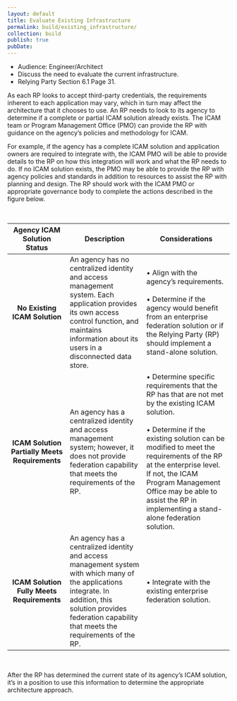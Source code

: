 ```yaml
---
layout: default
title: Evaluate Existing Infrastructure  
permalink: build/existing_infrastructure/
collection: build
publish: true
pubDate: 
---
```


- Audience: Engineer/Architect
- Discuss the need to evaluate the current infrastructure.
- Relying Party Section 6.1 Page 31.

As each RP looks to accept third-party credentials, the requirements inherent to each application may vary, which in turn may affect the architecture that it chooses to use. An RP needs to look to its agency to determine if a complete or partial ICAM solution already exists. The ICAM team or Program Management Office (PMO) can provide the RP with guidance on the agency’s policies and methodology for ICAM.

For example, if the agency has a complete ICAM solution and application owners are required to integrate with, the ICAM PMO will be able to provide details to the RP on how this integration will work and what the RP needs to do. If no ICAM solution exists, the PMO may be able to provide the RP with agency policies and standards in addition to resources to assist the RP with planning and design. The RP should work with the ICAM PMO or appropriate governance body to complete the actions described in the figure below.

<br>

| <center> Agency ICAM Solution Status </center> | <center> Description </center> | <center> Considerations </center> | 
|:----------------------------------------------:|------------|-----------------|
| **No Existing ICAM Solution** | An agency has no centralized identity and access management system. Each application provides its own access control function, and maintains information about its users in a disconnected data store. | • Align with the agency’s requirements. <br><br> • Determine if the agency would benefit from an enterprise federation solution or if the Relying Party (RP) should implement a stand-alone solution. | 
| **ICAM Solution Partially Meets Requirements** | An agency has a centralized identity and access management system; however, it does not provide federation capability that meets the requirements of the RP. | • Determine specific requirements that the RP has that are not met by the existing ICAM solution. <br><br> • Determine if the existing solution can be modified to meet the requirements of the RP at the enterprise level. If not, the ICAM Program Management Office may be able to assist the RP in implementing a stand-alone federation solution. | 
| **ICAM Solution Fully Meets Requirements** | An agency has a centralized identity and access management system with which many of the applications integrate. In addition, this solution provides federation capability that meets the requirements of the RP. | • Integrate with the existing enterprise federation solution. | 

<br>

After the RP has determined the current state of its agency’s ICAM solution, it’s in a position to use this information to determine the appropriate architecture approach.





















